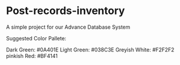 # Post-records-inventory

A simple project for our Advance Database System

Suggested Color Pallete:

Dark Green: #0A401E
Light Green: #038C3E
Greyish White: #F2F2F2
pinkish Red: #BF4141

